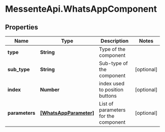 # MessenteApi.WhatsAppComponent

## Properties

Name | Type | Description | Notes
------------ | ------------- | ------------- | -------------
**type** | **String** | Type of the component | 
**sub_type** | **String** | Sub-type of the component | [optional] 
**index** | **Number** | index used to position buttons | [optional] 
**parameters** | [**[WhatsAppParameter]**](WhatsAppParameter.md) | List of parameters for the component | [optional] 


